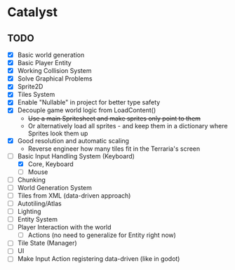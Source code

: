 # Catalyst

## TODO
- [X] Basic world generation
- [X] Basic Player Entity
- [X] Working Collision System
- [X] Solve Graphical Problems
- [X] Sprite2D
- [X] Tiles System
- [X] Enable "Nullable" in project for better type safety
- [X] Decouple game world logic from LoadContent()
  - ~~Use a main Spritesheet and make sprites only point to them~~
  - Or alternatively load all sprites - and keep them in a dictionary where Sprites look them up
- [X] Good resolution and automatic scaling
  - Reverse engineer how many tiles fit in the Terraria's screen
- [ ] Basic Input Handling System (Keyboard)
  - [X] Core, Keyboard
  - [ ] Mouse
- [ ] Chunking
- [ ] World Generation System
- [ ] Tiles from XML (data-driven approach)
- [ ] Autotiling/Atlas
- [ ] Lighting
- [ ] Entity System
- [ ] Player Interaction with the world
  - [ ] Actions (no need to generalize for Entity right now)
- [ ] Tile State (Manager) 
- [ ] UI
- [ ] Make Input Action registering data-driven (like in godot)